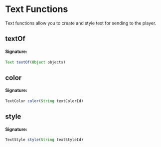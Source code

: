 # Text Functions
 Text functions allow you to create and style text for sending to the player.

## textOf

#### Signature:
```js
Text textOf(Object objects)
```

## color

#### Signature:
```js
TextColor color(String textColorId)
```

## style

#### Signature:
```js
TextStyle style(String textStyleId)
```

